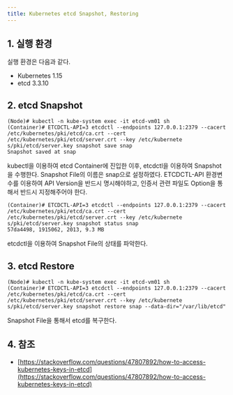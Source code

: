 ```yaml
---
title: Kubernetes etcd Snapshot, Restoring
---
```


## 1. 실행 환경

실행 환경은 다음과 같다.

* Kubernetes 1.15
* etcd 3.3.10

## 2. etcd Snapshot

```shell
(Node)# kubectl -n kube-system exec -it etcd-vm01 sh
(Container)# ETCDCTL-API=3 etcdctl --endpoints 127.0.0.1:2379 --cacert /etc/kubernetes/pki/etcd/ca.crt --cert /etc/kubernetes/pki/etcd/server.crt --key /etc/kubernete
s/pki/etcd/server.key snapshot save snap
Snapshot saved at snap
```

kubectl을 이용하여 etcd Container에 진입한 이후, etcdctl을 이용하여 Snapshot을 수행한다. Snapshot File의 이름은 snap으로 설정하였다. ETCDCTL-API 환경변수를 이용하여 API Version을 반드시 명시해야하고, 인증서 관련 파일도 Option을 통해서 반드시 지정해주어야 한다.

```shell
(Container)# ETCDCTL-API=3 etcdctl --endpoints 127.0.0.1:2379 --cacert /etc/kubernetes/pki/etcd/ca.crt --cert /etc/kubernetes/pki/etcd/server.crt --key /etc/kubernete
s/pki/etcd/server.key snapshot status snap
57da4498, 1915062, 2013, 9.3 MB
```

etcdctl을 이용하여 Snapshot File의 상태를 파악한다.

## 3. etcd Restore

```shell
(Node)# kubectl -n kube-system exec -it etcd-vm01 sh
(Container)# ETCDCTL-API=3 etcdctl --endpoints 127.0.0.1:2379 --cacert /etc/kubernetes/pki/etcd/ca.crt --cert /etc/kubernetes/pki/etcd/server.crt --key /etc/kubernete
s/pki/etcd/server.key snapshot restore snap --data-dir="/var/lib/etcd"
```

Snapshot File을 통해서 etcd를 복구한다.

## 4. 참조

* [https://stackoverflow.com/questions/47807892/how-to-access-kubernetes-keys-in-etcd](https://stackoverflow.com/questions/47807892/how-to-access-kubernetes-keys-in-etcd)